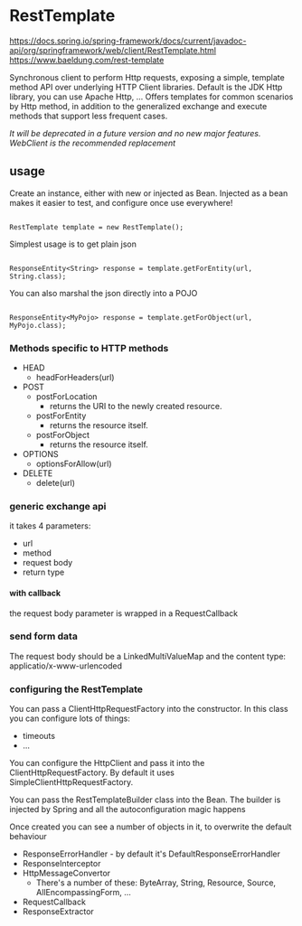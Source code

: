 # RestTemplate

https://docs.spring.io/spring-framework/docs/current/javadoc-api/org/springframework/web/client/RestTemplate.html
https://www.baeldung.com/rest-template

Synchronous client to perform Http requests, exposing a simple, template method API over underlying HTTP Client libraries.
Default is the JDK Http library, you can use Apache Http, ...
Offers templates for common scenarios by Http method, in addition to the generalized exchange and execute methods that support less frequent cases.

*It will be deprecated in a future version and no new major features. WebClient is the recommended replacement*

## usage

Create an instance, either with new or injected as Bean.
Injected as a bean makes it easier to test, and configure once use everywhere!

```

RestTemplate template = new RestTemplate();

```

Simplest usage is to get plain json

```

ResponseEntity<String> response = template.getForEntity(url, String.class);

```

You can also marshal the json directly into a POJO

```

ResponseEntity<MyPojo> response = template.getForObject(url, MyPojo.class);

```

### Methods specific to HTTP methods

* HEAD
  * headForHeaders(url)
* POST
  * postForLocation
    * returns the URI to the newly created resource.
  * postForEntity
    * returns the resource itself.
  * postForObject
    * returns the resource itself.
* OPTIONS
  * optionsForAllow(url)
* DELETE
  * delete(url)

### generic exchange api

it takes 4 parameters:

* url
* method
* request body
* return type

#### with callback

the request body parameter is wrapped in a RequestCallback

### send form data

The request body should be a LinkedMultiValueMap and the content type: applicatio/x-www-urlencoded

### configuring the RestTemplate

You can pass a ClientHttpRequestFactory into the constructor.
In this class you can configure lots of things:
* timeouts
* ...

You can configure the HttpClient and pass it into the ClientHttpRequestFactory. By default it uses SimpleClientHttpRequestFactory.

You can pass the RestTemplateBuilder class into the Bean.
The builder is injected by Spring and all the autoconfiguration magic happens

Once created you can see a number of objects in it, to overwrite the default behaviour
* ResponseErrorHandler - by default it's DefaultResponseErrorHandler
* ResponseInterceptor
* HttpMessageConvertor
  * There's a number of these: ByteArray, String, Resource, Source, AllEncompassingForm, ...
* RequestCallback
* ResponseExtractor
